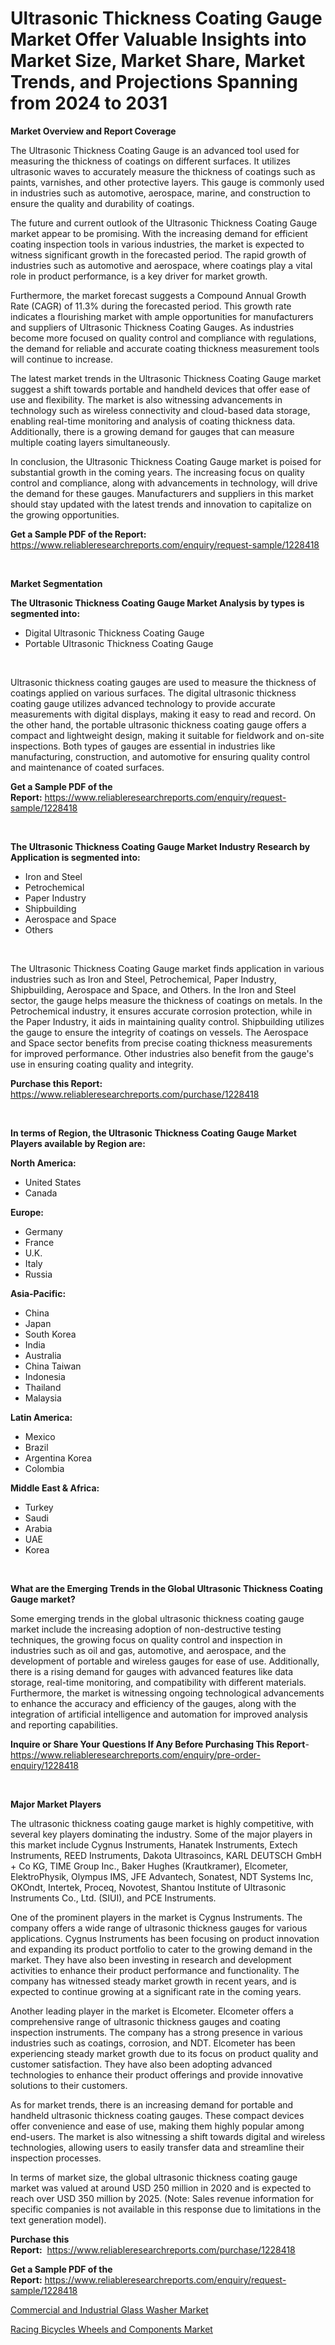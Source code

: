 <p><h1>Ultrasonic Thickness Coating Gauge Market Offer Valuable Insights into Market Size, Market Share, Market Trends, and Projections Spanning from 2024 to 2031</h1></p><p><strong>Market Overview and Report Coverage</strong></p>
<p><p>The Ultrasonic Thickness Coating Gauge is an advanced tool used for measuring the thickness of coatings on different surfaces. It utilizes ultrasonic waves to accurately measure the thickness of coatings such as paints, varnishes, and other protective layers. This gauge is commonly used in industries such as automotive, aerospace, marine, and construction to ensure the quality and durability of coatings.</p><p>The future and current outlook of the Ultrasonic Thickness Coating Gauge market appear to be promising. With the increasing demand for efficient coating inspection tools in various industries, the market is expected to witness significant growth in the forecasted period. The rapid growth of industries such as automotive and aerospace, where coatings play a vital role in product performance, is a key driver for market growth.</p><p>Furthermore, the market forecast suggests a Compound Annual Growth Rate (CAGR) of 11.3% during the forecasted period. This growth rate indicates a flourishing market with ample opportunities for manufacturers and suppliers of Ultrasonic Thickness Coating Gauges. As industries become more focused on quality control and compliance with regulations, the demand for reliable and accurate coating thickness measurement tools will continue to increase.</p><p>The latest market trends in the Ultrasonic Thickness Coating Gauge market suggest a shift towards portable and handheld devices that offer ease of use and flexibility. The market is also witnessing advancements in technology such as wireless connectivity and cloud-based data storage, enabling real-time monitoring and analysis of coating thickness data. Additionally, there is a growing demand for gauges that can measure multiple coating layers simultaneously.</p><p>In conclusion, the Ultrasonic Thickness Coating Gauge market is poised for substantial growth in the coming years. The increasing focus on quality control and compliance, along with advancements in technology, will drive the demand for these gauges. Manufacturers and suppliers in this market should stay updated with the latest trends and innovation to capitalize on the growing opportunities.</p></p>
<p><strong>Get a Sample PDF of the Report:</strong> <a href="https://www.reliableresearchreports.com/enquiry/request-sample/1228418">https://www.reliableresearchreports.com/enquiry/request-sample/1228418</a></p>
<p>&nbsp;</p>
<p><strong>Market Segmentation</strong></p>
<p><strong>The Ultrasonic Thickness Coating Gauge Market Analysis by types is segmented into:</strong></p>
<p><ul><li>Digital Ultrasonic Thickness Coating Gauge</li><li>Portable Ultrasonic Thickness Coating Gauge</li></ul></p>
<p>&nbsp;</p>
<p><p>Ultrasonic thickness coating gauges are used to measure the thickness of coatings applied on various surfaces. The digital ultrasonic thickness coating gauge utilizes advanced technology to provide accurate measurements with digital displays, making it easy to read and record. On the other hand, the portable ultrasonic thickness coating gauge offers a compact and lightweight design, making it suitable for fieldwork and on-site inspections. Both types of gauges are essential in industries like manufacturing, construction, and automotive for ensuring quality control and maintenance of coated surfaces.</p></p>
<p><strong>Get a Sample PDF of the Report:</strong>&nbsp;<a href="https://www.reliableresearchreports.com/enquiry/request-sample/1228418">https://www.reliableresearchreports.com/enquiry/request-sample/1228418</a></p>
<p>&nbsp;</p>
<p><strong>The Ultrasonic Thickness Coating Gauge Market Industry Research by Application is segmented into:</strong></p>
<p><ul><li>Iron and Steel</li><li>Petrochemical</li><li>Paper Industry</li><li>Shipbuilding</li><li>Aerospace and Space</li><li>Others</li></ul></p>
<p>&nbsp;</p>
<p><p>The Ultrasonic Thickness Coating Gauge market finds application in various industries such as Iron and Steel, Petrochemical, Paper Industry, Shipbuilding, Aerospace and Space, and Others. In the Iron and Steel sector, the gauge helps measure the thickness of coatings on metals. In the Petrochemical industry, it ensures accurate corrosion protection, while in the Paper Industry, it aids in maintaining quality control. Shipbuilding utilizes the gauge to ensure the integrity of coatings on vessels. The Aerospace and Space sector benefits from precise coating thickness measurements for improved performance. Other industries also benefit from the gauge's use in ensuring coating quality and integrity.</p></p>
<p><strong>Purchase this Report:</strong>&nbsp; <a href="https://www.reliableresearchreports.com/purchase/1228418">https://www.reliableresearchreports.com/purchase/1228418</a></p>
<p>&nbsp;</p>
<p><strong>In terms of Region, the Ultrasonic Thickness Coating Gauge Market Players available by Region are:</strong></p>
<p>
    <p> <strong> North America: </strong>
        <ul>
            <li>United States</li>
            <li>Canada</li>
        </ul>
        </p> 
    <p> <strong> Europe: </strong>
        <ul>
            <li>Germany</li>
            <li>France</li>
            <li>U.K.</li>
            <li>Italy</li>
            <li>Russia</li>
        </ul>
        </p> 
    <p> <strong> Asia-Pacific: </strong>
        <ul>
            <li>China</li>
            <li>Japan</li>
            <li>South Korea</li>
            <li>India</li>
            <li>Australia</li>
            <li>China Taiwan</li>
            <li>Indonesia</li>
            <li>Thailand</li>
            <li>Malaysia</li>
        </ul>
        </p> 
    <p> <strong> Latin America: </strong>
        <ul>
            <li>Mexico</li>
            <li>Brazil</li>
            <li>Argentina Korea</li>
            <li>Colombia</li>
        </ul>
        </p> 
    <p> <strong> Middle East & Africa: </strong>
        <ul>
            <li>Turkey</li>
            <li>Saudi</li>
            <li>Arabia</li>
            <li>UAE</li>
            <li>Korea</li>
        </ul>
    </p>
    </p>
<p>&nbsp;</p>
<p><strong>What are the Emerging Trends in the Global Ultrasonic Thickness Coating Gauge market?</strong></p>
<p><p>Some emerging trends in the global ultrasonic thickness coating gauge market include the increasing adoption of non-destructive testing techniques, the growing focus on quality control and inspection in industries such as oil and gas, automotive, and aerospace, and the development of portable and wireless gauges for ease of use. Additionally, there is a rising demand for gauges with advanced features like data storage, real-time monitoring, and compatibility with different materials. Furthermore, the market is witnessing ongoing technological advancements to enhance the accuracy and efficiency of the gauges, along with the integration of artificial intelligence and automation for improved analysis and reporting capabilities.</p></p>
<p><strong>Inquire or Share Your Questions If Any Before Purchasing This Report</strong>- <a href="https://www.reliableresearchreports.com/enquiry/pre-order-enquiry/1228418">https://www.reliableresearchreports.com/enquiry/pre-order-enquiry/1228418</a></p>
<p>&nbsp;</p>
<p><strong>Major Market Players</strong></p>
<p><p>The ultrasonic thickness coating gauge market is highly competitive, with several key players dominating the industry. Some of the major players in this market include Cygnus Instruments, Hanatek Instruments, Extech Instruments, REED Instruments, Dakota Ultrasoincs, KARL DEUTSCH GmbH + Co KG, TIME Group Inc., Baker Hughes (Krautkramer), Elcometer, ElektroPhysik, Olympus IMS, JFE Advantech, Sonatest, NDT Systems Inc, OKOndt, Intertek, Proceq, Novotest, Shantou Institute of Ultrasonic Instruments Co., Ltd. (SIUI), and PCE Instruments.</p><p>One of the prominent players in the market is Cygnus Instruments. The company offers a wide range of ultrasonic thickness gauges for various applications. Cygnus Instruments has been focusing on product innovation and expanding its product portfolio to cater to the growing demand in the market. They have also been investing in research and development activities to enhance their product performance and functionality. The company has witnessed steady market growth in recent years, and is expected to continue growing at a significant rate in the coming years.</p><p>Another leading player in the market is Elcometer. Elcometer offers a comprehensive range of ultrasonic thickness gauges and coating inspection instruments. The company has a strong presence in various industries such as coatings, corrosion, and NDT. Elcometer has been experiencing steady market growth due to its focus on product quality and customer satisfaction. They have also been adopting advanced technologies to enhance their product offerings and provide innovative solutions to their customers.</p><p>As for market trends, there is an increasing demand for portable and handheld ultrasonic thickness coating gauges. These compact devices offer convenience and ease of use, making them highly popular among end-users. The market is also witnessing a shift towards digital and wireless technologies, allowing users to easily transfer data and streamline their inspection processes.</p><p>In terms of market size, the global ultrasonic thickness coating gauge market was valued at around USD 250 million in 2020 and is expected to reach over USD 350 million by 2025. (Note: Sales revenue information for specific companies is not available in this response due to limitations in the text generation model).</p></p>
<p><strong>Purchase this Report:</strong>&nbsp;&nbsp;<a href="https://www.reliableresearchreports.com/purchase/1228418">https://www.reliableresearchreports.com/purchase/1228418</a></p>
<p></p>
<p><strong>Get a Sample PDF of the Report:</strong>&nbsp;<a href="https://www.reliableresearchreports.com/enquiry/request-sample/1228418">https://www.reliableresearchreports.com/enquiry/request-sample/1228418</a></p>
<p><p><a href="https://github.com/johnbach50/Market-Research-Report-List-1/blob/main/commercial-and-industrial-glass-washer-market.md">Commercial and Industrial Glass Washer Market</a></p><p><a href="https://github.com/jsmusil/Market-Research-Report-List-1/blob/main/racing-bicycles-wheels-and-components-market.md">Racing Bicycles Wheels and Components Market</a></p></p>